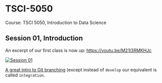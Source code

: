 # TSCI-5050
Course: TSCI 5050, Introduction to Data Science

## Session 01, Introduction

An excerpt of our first class is now up: https://youtu.be/M21l3RMKHJc

[![Session 01](http://img.youtube.com/vi/M21l3RMKHJc/0.jpg)](http://www.youtube.com/watch?v=M21l3RMKHJc "Introduction to Data Science, Session 01")


[A great intro to Git branching](http://nvie.com/posts/a-successful-git-branching-model/) (except instead of `develop` our equivalent is called `integration`.

